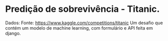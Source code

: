 # Predição de sobrevivência - Titanic.

Dados: Fonte: https://www.kaggle.com/competitions/titanic
Um desafio que contém um modelo de machine learning, com formulário e API feita em django.
